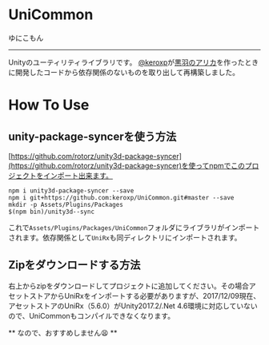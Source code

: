 # UniCommon
ゆにこもん

---

Unityのユーティリティライブラリです。
[@keroxp](https://twitter.com/keroxp)が[黒羽のアリカ](http://hexat.studio/arika)を作ったときに開発したコードから依存関係のないものを取り出して再構築しました。

# How To Use

## unity-package-syncerを使う方法
[https://github.com/rotorz/unity3d-package-syncer](https://github.com/rotorz/unity3d-package-syncer)を使ってnpmでこのプロジェクトをインポート出来ます。

`npm i unity3d-package-syncer --save`  
`npm i git+https://github.com:keroxp/UniCommon.git#master --save`  
`mkdir -p Assets/Plugins/Packages`  
`$(npm bin)/unity3d--sync`  


これで`Assets/Plugins/Packages/UniCommon`フォルダにライブラリがインポートされます。依存関係として`UniRx`も同ディレクトリにインポートされます。

## Zipをダウンロードする方法

右上からzipをダウンロードしてプロジェクトに追加してください。その場合アセットストアからUniRxをインポートする必要がありますが、2017/12/09現在、アセットストアのUniRx（5.6.0）がUnity2017.2/.Net 4.6環境に対応していないので、UniCommonもコンパイルできなくなります。

** なので、おすすめしません😫 **
